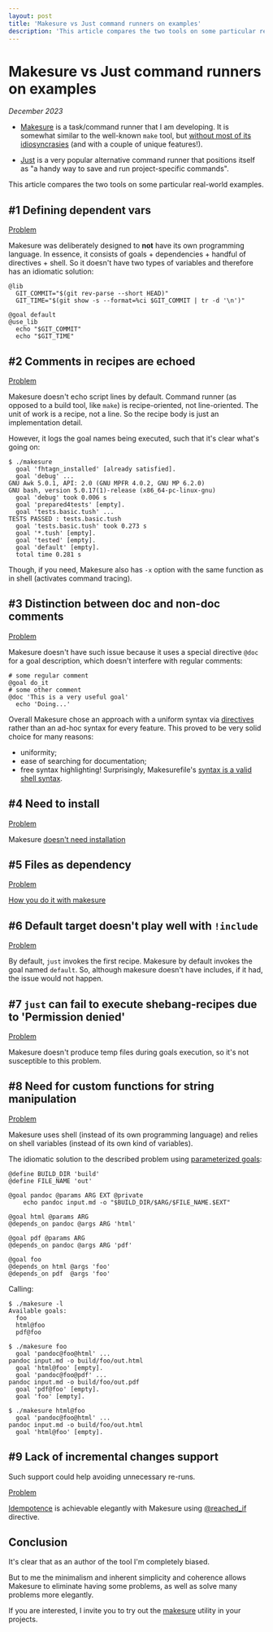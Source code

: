 ```yaml
---
layout: post
title: 'Makesure vs Just command runners on examples'
description: 'This article compares the two tools on some particular real-world examples'
---
```


# Makesure vs Just command runners on examples

_December 2023_

- [Makesure](https://github.com/xonixx/makesure) is a task/command runner that
I am developing. It is somewhat similar to the well-known `make` tool, but
[without most of its idiosyncrasies](makesure-vs-make.md) (and with a couple of unique features!).

- [Just](https://github.com/casey/just) is a very popular alternative command runner that positions itself as "a handy way to save and run project-specific commands".

This article compares the two tools on some particular real-world examples.

## #1 Defining dependent vars 

[Problem](https://github.com/casey/just/issues/1292)

Makesure was deliberately designed to **not** have its own programming language. In essence, it consists of goals + dependencies + handful of directives + shell. So it doesn't have two types of variables and therefore has an idiomatic solution:

```shell
@lib
  GIT_COMMIT="$(git rev-parse --short HEAD)"
  GIT_TIME="$(git show -s --format=%ci $GIT_COMMIT | tr -d '\n')"

@goal default
@use_lib
  echo "$GIT_COMMIT"
  echo "$GIT_TIME"
```

## #2 Comments in recipes are echoed

[Problem](https://github.com/casey/just/issues/1274)

Makesure doesn't echo script lines by default. Command runner (as opposed to a build tool, like `make`) is recipe-oriented, not line-oriented. The unit of work is a recipe, not a line. So the recipe body is just an implementation detail.

However, it logs the goal names being executed, such that it's clear what's going on:

```
$ ./makesure
  goal 'fhtagn_installed' [already satisfied].
  goal 'debug' ...
GNU Awk 5.0.1, API: 2.0 (GNU MPFR 4.0.2, GNU MP 6.2.0)
GNU bash, version 5.0.17(1)-release (x86_64-pc-linux-gnu)
  goal 'debug' took 0.006 s
  goal 'prepared4tests' [empty].
  goal 'tests.basic.tush' ...
TESTS PASSED : tests.basic.tush
  goal 'tests.basic.tush' took 0.273 s
  goal '*.tush' [empty].
  goal 'tested' [empty].
  goal 'default' [empty].
  total time 0.281 s
```

Though, if you need, Makesure also has `-x` option with the same function as in shell (activates command tracing).

## #3 Distinction between doc and non-doc comments

[Problem](https://github.com/casey/just/issues/1273)

Makesure doesn't have such issue because it uses a special directive `@doc` for a goal description, which doesn't interfere with regular comments:

```shell
# some regular comment
@goal do_it
# some other comment
@doc 'This is a very useful goal'
  echo 'Doing...'
```

Overall Makesure chose an approach with a uniform syntax via [directives](https://github.com/xonixx/makesure#directives) rather than an ad-hoc syntax for every feature. This proved to be very solid choice for many reasons:
- uniformity;
- ease of searching for documentation;
- free syntax highlighting! Surprisingly, Makesurefile's [syntax is a valid shell syntax](https://github.com/xonixx/makesure/blob/aa4a32eae6178fd0c6a7f14e2f46142e099a8f97/Makesurefile).

## #4 Need to install

[Problem](https://github.com/casey/just/issues/429#issuecomment-1332682438)

Makesure [doesn't need installation](https://github.com/xonixx/makesure#installation)

## #5 Files as dependency

[Problem](https://github.com/casey/just/issues/867)

[How you do it with makesure](https://github.com/casey/just/issues/867#issuecomment-1344887900)

## #6 Default target doesn't play well with `!include`

[Problem](https://github.com/casey/just/issues/1557)

By default, `just` invokes the first recipe. Makesure by default invokes the goal named `default`. So, although makesure doesn't have includes, if it had, the issue would not happen.

## #7 `just` can fail to execute shebang-recipes due to 'Permission denied'

[Problem](https://github.com/casey/just/issues/1611)
                                                                         
Makesure doesn't produce temp files during goals execution, so it's not susceptible to this problem.

## #8 Need for custom functions for string manipulation

[Problem](...)
  
Makesure uses shell (instead of its own programming language) and relies on shell variables (instead of its own kind of variables).

The idiomatic solution to the described problem using [parameterized goals](https://maximullaris.com/parameterized_goals.html):

```shell
@define BUILD_DIR 'build'
@define FILE_NAME 'out'

@goal pandoc @params ARG EXT @private
    echo pandoc input.md -o "$BUILD_DIR/$ARG/$FILE_NAME.$EXT"

@goal html @params ARG
@depends_on pandoc @args ARG 'html'

@goal pdf @params ARG
@depends_on pandoc @args ARG 'pdf'

@goal foo
@depends_on html @args 'foo'
@depends_on pdf  @args 'foo'
```

Calling:
```
$ ./makesure -l
Available goals:
  foo
  html@foo
  pdf@foo

$ ./makesure foo
  goal 'pandoc@foo@html' ...
pandoc input.md -o build/foo/out.html
  goal 'html@foo' [empty].
  goal 'pandoc@foo@pdf' ...
pandoc input.md -o build/foo/out.pdf
  goal 'pdf@foo' [empty].
  goal 'foo' [empty].

$ ./makesure html@foo
  goal 'pandoc@foo@html' ...
pandoc input.md -o build/foo/out.html
  goal 'html@foo' [empty].

```

## #9 Lack of incremental changes support

Such support could help avoiding unnecessary re-runs.

[Problem](https://github.com/casey/just/issues/424)

[Idempotence](https://arslan.io/2019/07/03/how-to-write-idempotent-bash-scripts/) is achievable elegantly with Makesure using [@reached_if](https://github.com/xonixx/makesure#reached_if) directive.

## Conclusion

It's clear that as an author of the tool I'm completely biased. 

But to me the minimalism and inherent simplicity and coherence allows Makesure to eliminate having some problems, as well as solve many problems more elegantly.

If you are interested, I invite you to try out the [makesure](https://github.com/xonixx/makesure) utility in your projects.
